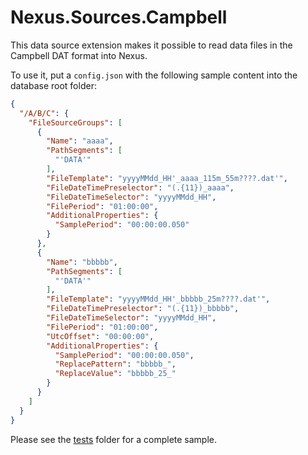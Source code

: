 # Nexus.Sources.Campbell

This data source extension makes it possible to read data files in the Campbell DAT format into Nexus.

To use it, put a `config.json` with the following sample content into the database root folder:

```json
{
  "/A/B/C": {
    "FileSourceGroups": [
      {
        "Name": "aaaa",
        "PathSegments": [
          "'DATA'"
        ],
        "FileTemplate": "yyyyMMdd_HH'_aaaa_115m_55m????.dat'",
        "FileDateTimePreselector": "(.{11})_aaaa",
        "FileDateTimeSelector": "yyyyMMdd_HH",
        "FilePeriod": "01:00:00",
        "AdditionalProperties": {
          "SamplePeriod": "00:00:00.050"
        }
      },
      {
        "Name": "bbbbb",
        "PathSegments": [
          "'DATA'"
        ],
        "FileTemplate": "yyyyMMdd_HH'_bbbbb_25m????.dat'",
        "FileDateTimePreselector": "(.{11})_bbbbb",
        "FileDateTimeSelector": "yyyyMMdd_HH",
        "FilePeriod": "01:00:00",
        "UtcOffset": "00:00:00",
        "AdditionalProperties": {
          "SamplePeriod": "00:00:00.050",
          "ReplacePattern": "bbbbb_",
          "ReplaceValue": "bbbbb_25_"
        }
      }
    ]
  }
}
```

Please see the [tests](tests/Nexus.Sources.Campbell.Tests) folder for a complete sample.